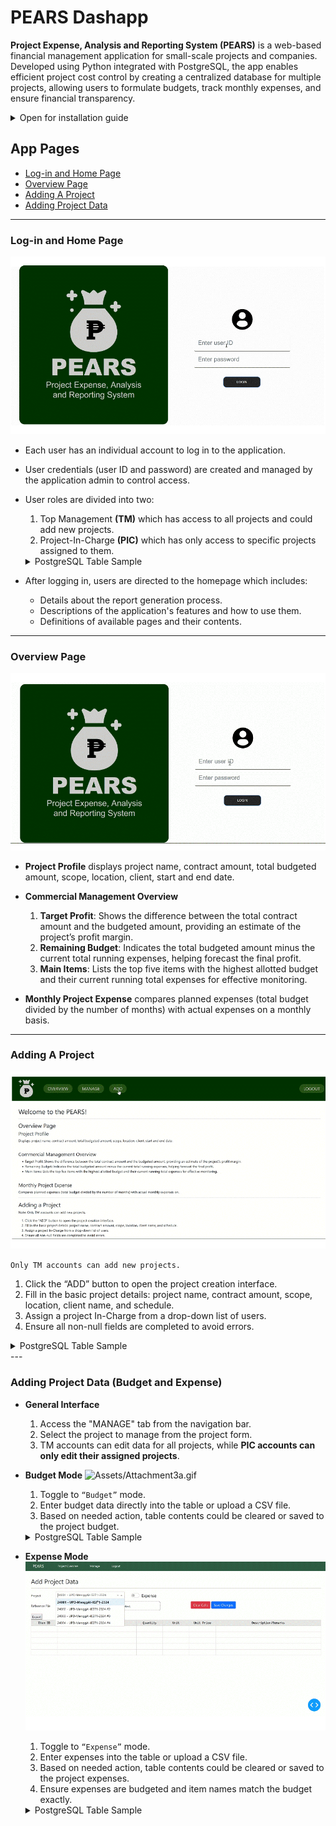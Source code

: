 # PEARS Dashapp

<!-- ![Assets/login.png](Assets/login.png) -->

**Project Expense, Analysis and Reporting System (PEARS)** is a web-based financial management application for small-scale projects and companies. Developed using Python integrated with PostgreSQL, the app enables efficient project cost control by creating a centralized database for multiple projects, allowing users to formulate budgets, track monthly expenses, and ensure financial transparency.

<details close>
<summary>Open for installation guide</summary>

## Installing Locally
To run this project locally, please follow these steps:

### A. Clone the repository:
   ```
   git clone https://github.com/josh-rdc/PEARS-dashapp
   ```

### B. Setup the database  
1. Ensure **PostgreSQL is installed on your machine**. Follow this [PostgreSQL Tutorial Page](https://neon.tech/postgresql/postgresql-getting-started/install-postgresql) if not.

   To check if the app is installed and added to your environment variables properly, run the version inquiry in the terminal:
   ```
   psql --version
   ```

2. **Create the Database**

   To create the database, log in to your PostgreSQL server:
   ```
   psql -U postgres
   ```

   Run the following command to create the database `PEARSdb`:
   ```
   CREATE DATABASE PEARSdb;
   ```

   Exit the psql shell:
   ```
   \q
   ```

3. **Build the Schema tables**

   Navigate to the `App Files` folder from the cloned repository:
   ```
   cd "C:\Users\Josh\000 Files\010 Portfolio\04 PEARS-dashapp\App Files"
   ```

   Run the following terminal command to create the required tables from the `create_tables.sql` file:
   ```
   psql -U postgres -d PEARSdb -f create_tables.sql
   ```

4. Update the `apps/dbconnect.py` file with your PostgreSQL connection details:
   ```
   db = psycopg2.connect(
    host='localhost',          # Update if running on a different host
    database='PEARSdb',        # Database name
    user='your_username',      # PostgreSQL username
    port=5432,                 # Default PostgreSQL port
    password='your_password'   # PostgreSQL password
   )
   ```

### C. Setup the app
1. Install the required libraries:
   ```
   pip install -r requirements.txt
   ```
   

2. Run the application:
   ```
   python app.py
   ```

</details>

## App Pages
- [Log-in and Home Page](#log-in-and-home-page)
- [Overview Page](#overview-page)
- [Adding A Project](#adding-a-project)
- [Adding Project Data](#adding-project-data-budget-and-expense)

---

### Log-in and Home Page
![Assets/Attachment1.gif](Assets/Attachment1.gif)

- Each user has an individual account to log in to the application.
- User credentials (user ID and password) are created and managed by the application admin to control access.
- User roles are divided into two:
   1. Top Management **(TM)** which has access to all projects and could add new projects.
   2. Project-In-Charge **(PIC)** which has only access to specific projects assigned to them.

   <details close>
   <summary>PostgreSQL Table Sample</summary>
   Sample `users` table:
   ![Assets/users.png](Assets/users.png)

   </details>

- After logging in, users are directed to the homepage which includes:
  - Details about the report generation process.
  - Descriptions of the application's features and how to use them.
  - Definitions of available pages and their contents.

--- 

### Overview Page
![Assets/Attachment4.gif](Assets/Attachment4.gif)

- **Project Profile** displays project name, contract amount, total budgeted amount, scope, location, client, start and end date.

- **Commercial Management Overview**

   1. **Target Profit**: Shows the difference between the total contract amount and the budgeted amount, providing an estimate of the project’s profit margin.
   2. **Remaining Budget**: Indicates the total budgeted amount minus the current total running expenses, helping forecast the final profit.
   3. **Main Items**: Lists the top five items with the highest allotted budget and their current running total expenses for effective monitoring.

- **Monthly Project Expense** compares planned expenses (total budget divided by the number of months) with actual expenses on a monthly basis.

--- 

### Adding A Project
![Assets/Attachment2.gif](Assets/Attachment2.gif)

   `Only TM accounts can add new projects.`
   1.	Click the “ADD” button to open the project creation interface.
   2.	Fill in the basic project details: project name, contract amount, scope, location, client name, and schedule.
   3.	Assign a project In-Charge from a drop-down list of users.
   4.	Ensure all non-null fields are completed to avoid errors.
   
   <details close>
   <summary>PostgreSQL Table Sample</summary>

   Sample `projects` table:
   ![Assets/projects.png](Assets/projects.png)
   -	**Project ID is a 5-digit number automatically generated by the system**; takes the form of YYXXX (last two digit of the year then three-digit number starting from 001)
   -	A project In-charge ID can be assigned to multiple projects

   </details>
--- 

### Adding Project Data (Budget and Expense)

- **General Interface**
   1. Access the "MANAGE" tab from the navigation bar.
   2. Select the project to manage from the project form.
   3. TM accounts can edit data for all projects, while **PIC accounts can only edit their assigned projects**.

- **Budget Mode**
   ![Assets/Attachment3a.gif](Assets/Attachment3a.gif)
   1. Toggle to `“Budget”` mode.
   2. Enter budget data directly into the table or upload a CSV file.
   3. Based on needed action, table contents could be cleared or saved to the project budget.

   <details close>
   <summary>PostgreSQL Table Sample</summary>

   Sample `budgets` table:
   ![Assets/budget.png](Assets/budget.png)
   - **Budget ID is automatically generated based on the Project ID and takes the form “b-YYXXX”** (adds a prefix “b-“ to the Project ID for easy recognition)
   - Items database will take all the items across different projects. **Item ID is also automatically generated** via the “Serial” method in SQL. Perform checks whenever a budget is uploaded, if an item name already exist in the database, similar item ID is used, if new item ID is uploaded, assign a new item ID.  

   </details>

- **Expense Mode**
![Assets/Attachment3b.gif](Assets/Attachment3b.gif)

   1. Toggle to `“Expense”` mode.
   2. Enter expenses into the table or upload a CSV file.
   3. Based on needed action, table contents could be cleared or saved to the project expenses.
   4. Ensure expenses are budgeted and item names match the budget exactly.

   <details close>
   <summary>PostgreSQL Table Sample</summary>

   Sample `expense` table:
   ![Assets/expense.png](Assets/expense.png)
   - **Expense ID is also an automatically generated ID based from the Budget ID which takes the form “b-YYXXX-XXX"** (simply adds “-XXX” starting from -001 to the Budget ID). This enables the user to add multiply expenses to the project while emphasizing the source budget.
   -	Item ID automatically matches the Item Name from the Item Database. 
   -	When an item name not listed in the budget is attempted to be saved in the database, an error will occur indicating the that expenses should be budgeted.
   -	This also add the constraint that the item name should perfectly match the names initially indicated in the budget. For example, Indirect Labor indicated in budget cannot be saved as Indirect in the expense.

   </details>